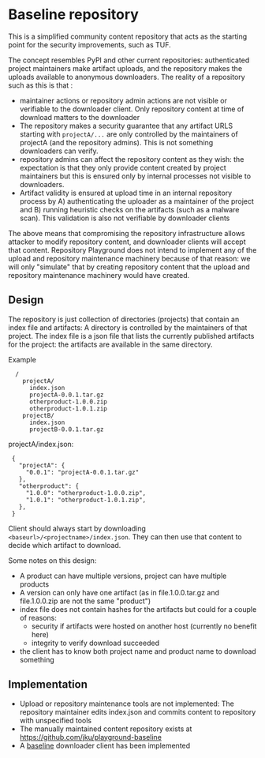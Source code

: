 # Baseline repository

This is a simplified community content repository that acts as the starting point for the security improvements, such as TUF.

The concept resembles PyPI and other current repositories: authenticated project maintainers make artifact uploads, and the repository makes the uploads available to anonymous downloaders. The reality of a repository such as this is that :
* maintainer actions or repository admin actions are not visible or verifiable to the downloader client. Only repository content at time of download matters to the downloader
* The repository makes a security guarantee that any artifact URLS starting with `projectA/...` are only controlled by the maintainers of projectA (and the repository admins). This is not something downloaders can verify.
* repository admins can affect the repository content as they wish: the expectation is that they only provide content created by project maintainers but this is ensured only by internal processes not visible to downloaders.
* Artifact validity is ensured at upload time in an internal repository process by A) authenticating the uploader as a maintainer of the project and B) running heuristic checks on the artifacts (such as a malware scan). This validation is also not verifiable by downloader clients

The above means that compromising the repository infrastructure allows attacker to modify repository content, and downloader clients will accept that content. Repository Playground does not intend to implement any of the upload and repository maintenance machinery because of that reason: we will only "simulate" that by creating repository content that the upload and repository maintenance machinery would have created.

## Design

The repository is just collection of directories (projects) that contain an index file and artifacts: A directory is controlled by the maintainers of that project. The index file is a json file that lists the currently published artifacts for the project: the artifacts are available in the same directory.

Example 
```
  /
    projectA/
      index.json
      projectA-0.0.1.tar.gz
      otherproduct-1.0.0.zip
      otherproduct-1.0.1.zip
    projectB/
      index.json
      projectB-0.0.1.tar.gz
```

projectA/index.json:

```
 {
   "projectA": {
     "0.0.1": "projectA-0.0.1.tar.gz"
   },
   "otherproduct": {
     "1.0.0": "otherproduct-1.0.0.zip",
     "1.0.1": "otherproduct-1.0.1.zip",
   },
 }
```

Client should always start by downloading `<baseurl>/<projectname>/index.json`.
They can then use that content to decide which artifact to download.

Some notes on this design:
* A product can have multiple versions, project can have multiple products
* A version can only have one artifact (as in file.1.0.0.tar.gz and file.1.0.0.zip are not the same "product")
* index file does not contain hashes for the artifacts but could for a couple of reasons: 
  * security if artifacts were hosted on another host (currently no benefit here)
  * integrity to verify download succeeded
* the client has to know both project name and product name to download something


## Implementation

* Upload or repository maintenance tools are not implemented: The repository maintainer edits index.json and commits content to repository with unspecified tools
* The manually maintained content repository exists at https://github.com/jku/playground-baseline
* A [baseline](baseline/) downloader client has been implemented
